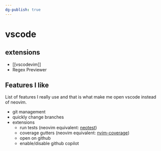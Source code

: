 ```yaml
---
dg-publish: true
---
```

# vscode

## extensions

- [[vscodevim]]
- Regex Previewer


## Features I like

List of features I really use and that is what make me open vscode instead of neovim.

-  git management
- quickly change branches
- extensions
    - run tests (neovim equivalent: [neotest](https://github.com/nvim-neotest/neotest))
    - coverage gutters (neovim equivalent: [nvim-coverage](https://github.com/andythigpen/nvim-coverage))
    - open on github
    - enable/disable github copilot